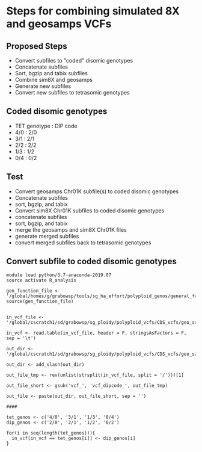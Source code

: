# Steps for combining simulated 8X and geosamps VCFs

## Proposed Steps
* Convert subfiles to "coded" disomic genotypes
* Concatenate subfiles
* Sort, bgzip and tabix subfiles
* Combine sim8X and geosamps
* Generate new subfiles
* Convert new subfiles to tetrasomic genotypes

## Coded disomic genotypes
* TET genotype : DIP code
* 4/0 : 2/0
* 3/1 : 2/1
* 2/2 : 2/2
* 1/3 : 1/2
* 0/4 : 0/2

## Test
* Convert geosamps Chr01K subfile(s) to coded disomic genotypes
* Concatenate subfiles
* sort, bgzip, and tabix
* Convert sim8X Chr01K subfiles to coded disomic genotypes
* concatenate subfiles
* sort, bgzip, and tabix
* merge the geosamps and sim8X Chr01K files
* generate merged subfiles
* convert merged subfiles back to tetrasomic genotypes

## Convert subfile to coded disomic genotypes
```
module load python/3.7-anaconda-2019.07
source activate R_analysis

gen_function_file <- '/global/homes/g/grabowsp/tools/sg_ha_effort/polyploid_genos/general_functions.r'
source(gen_function_file)


in_vcf_file <- '/global/cscratch1/sd/grabowsp/sg_ploidy/polyploid_vcfs/CDS_vcfs/geo_samps/Chr01K.polyploid.CDS.geosamps.vcf_00'

in_vcf <- read.table(in_vcf_file, header = F, stringsAsFactors = F, sep = '\t')

out_dir <- '/global/cscratch1/sd/grabowsp/sg_ploidy/polyploid_vcfs/CDS_vcfs/geo_samps/convert_vcfs'

out_dir <- add_slash(out_dir)

out_file_tmp <- rev(unlist(strsplit(in_vcf_file, split = '/')))[1]

out_file_short <- gsub('vcf_', 'vcf_dipcode_', out_file_tmp)

out_file <- paste(out_dir, out_file_short, sep = '')

####

tet_genos <- c('4/0', '3/1', '1/3', '0/4')
dip_genos <- c('2/0', '2/1', '1/2', '0/2')

for(i in seq(length(tet_genos))){
  in_vcf[in_vcf == tet_genos[i]] <- dip_genos[i]
}





```
